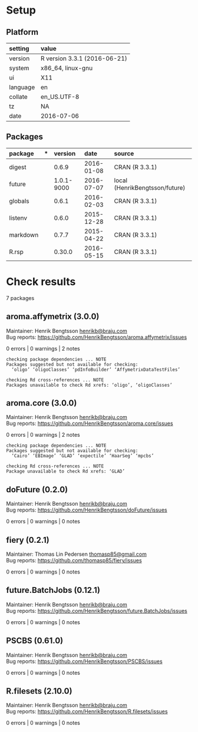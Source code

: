 # Setup

## Platform

|setting  |value                        |
|:--------|:----------------------------|
|version  |R version 3.3.1 (2016-06-21) |
|system   |x86_64, linux-gnu            |
|ui       |X11                          |
|language |en                           |
|collate  |en_US.UTF-8                  |
|tz       |NA                           |
|date     |2016-07-06                   |

## Packages

|package  |*  |version    |date       |source                         |
|:--------|:--|:----------|:----------|:------------------------------|
|digest   |   |0.6.9      |2016-01-08 |CRAN (R 3.3.1)                 |
|future   |   |1.0.1-9000 |2016-07-07 |local (HenrikBengtsson/future) |
|globals  |   |0.6.1      |2016-02-03 |CRAN (R 3.3.1)                 |
|listenv  |   |0.6.0      |2015-12-28 |CRAN (R 3.3.1)                 |
|markdown |   |0.7.7      |2015-04-22 |CRAN (R 3.3.1)                 |
|R.rsp    |   |0.30.0     |2016-05-15 |CRAN (R 3.3.1)                 |

# Check results
7 packages

## aroma.affymetrix (3.0.0)
Maintainer: Henrik Bengtsson <henrikb@braju.com>  
Bug reports: https://github.com/HenrikBengtsson/aroma.affymetrix/issues

0 errors | 0 warnings | 2 notes

```
checking package dependencies ... NOTE
Packages suggested but not available for checking:
  ‘oligo’ ‘oligoClasses’ ‘pdInfoBuilder’ ‘AffymetrixDataTestFiles’

checking Rd cross-references ... NOTE
Packages unavailable to check Rd xrefs: ‘oligo’, ‘oligoClasses’
```

## aroma.core (3.0.0)
Maintainer: Henrik Bengtsson <henrikb@braju.com>  
Bug reports: https://github.com/HenrikBengtsson/aroma.core/issues

0 errors | 0 warnings | 2 notes

```
checking package dependencies ... NOTE
Packages suggested but not available for checking:
  ‘Cairo’ ‘EBImage’ ‘GLAD’ ‘expectile’ ‘HaarSeg’ ‘mpcbs’

checking Rd cross-references ... NOTE
Package unavailable to check Rd xrefs: ‘GLAD’
```

## doFuture (0.2.0)
Maintainer: Henrik Bengtsson <henrikb@braju.com>  
Bug reports: https://github.com/HenrikBengtsson/doFuture/issues

0 errors | 0 warnings | 0 notes

## fiery (0.2.1)
Maintainer: Thomas Lin Pedersen <thomasp85@gmail.com>  
Bug reports: https://github.com/thomasp85/fiery/issues

0 errors | 0 warnings | 0 notes

## future.BatchJobs (0.12.1)
Maintainer: Henrik Bengtsson <henrikb@braju.com>  
Bug reports: https://github.com/HenrikBengtsson/future.BatchJobs/issues

0 errors | 0 warnings | 0 notes

## PSCBS (0.61.0)
Maintainer: Henrik Bengtsson <henrikb@braju.com>  
Bug reports: https://github.com/HenrikBengtsson/PSCBS/issues

0 errors | 0 warnings | 0 notes

## R.filesets (2.10.0)
Maintainer: Henrik Bengtsson <henrikb@braju.com>  
Bug reports: https://github.com/HenrikBengtsson/R.filesets/issues

0 errors | 0 warnings | 0 notes

